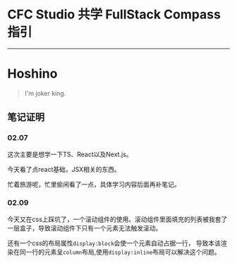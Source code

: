 # CFC Studio 共学 FullStack Compass 指引
---
# Hoshino

> I'm joker king.

## 笔记证明
<!-- Content_START -->

### 02.07

这次主要是想学一下TS、React以及Next.js。

今天看了点react基础，JSX相关的东西。

忙着旅游呢，忙里偷闲看了一点，具体学习内容后面再补笔记。

### 02.09

今天又在css上踩坑了，一个滚动组件的使用。滚动组件里面填充的列表被我套了一层盒子，导致滚动组件下只有一个元素无法触发滚动。

还有一个css的布局属性`display:block`会使一个元素自动占据一行， 导致本该渲染在同一行的元素呈`column`布局,使用`display:inline`布局可以解决这个问题。



<!-- Content_END -->